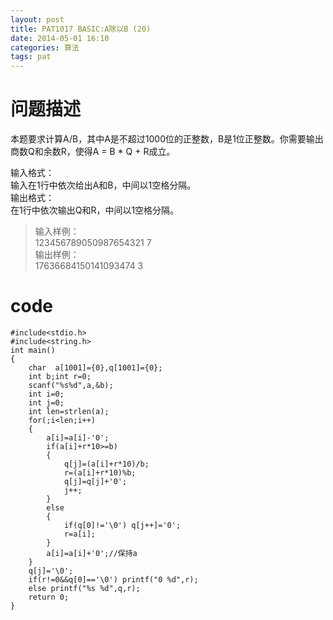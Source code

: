 ```yaml
---
layout: post
title: PAT1017 BASIC:A除以B (20)
date: 2014-05-01 16:10
categories: 算法
tags: pat
---
```


# 问题描述
本题要求计算A/B，其中A是不超过1000位的正整数，B是1位正整数。你需要输出商数Q和余数R，使得A = B * Q + R成立。

输入格式：  
输入在1行中依次给出A和B，中间以1空格分隔。  
输出格式：  
在1行中依次输出Q和R，中间以1空格分隔。

>输入样例：  
123456789050987654321 7  
输出样例：  
17636684150141093474 3

# code
```
#include<stdio.h>
#include<string.h>
int main()
{
	char  a[1001]={0},q[1001]={0};
	int b;int r=0;
	scanf("%s%d",a,&b);
	int i=0;
	int j=0;
	int len=strlen(a);
	for(;i<len;i++)
	{
		a[i]=a[i]-'0';
		if(a[i]+r*10>=b)
		{
			q[j]=(a[i]+r*10)/b;
			r=(a[i]+r*10)%b;
			q[j]=q[j]+'0';
			j++;
		}
		else 
		{
			if(q[0]!='\0') q[j++]='0';
			r=a[i];
		}
		a[i]=a[i]+'0';//保持a
	}
	q[j]='\0';
	if(r!=0&&q[0]=='\0') printf("0 %d",r);
	else printf("%s %d",q,r);	
	return 0;
}
```